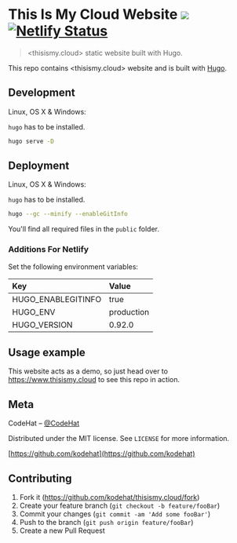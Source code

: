 # This Is My Cloud Website ![](https://img.shields.io/badge/license-MIT-blue.svg) [![Netlify Status](https://api.netlify.com/api/v1/badges/b7a68c6a-e6e8-4f0d-a889-0153d6df1e52/deploy-status)](https://app.netlify.com/sites/pensive-villani-85f917/deploys)

> <thisismy.cloud> static website built with Hugo.

This repo contains <thisismy.cloud> website and is built with [Hugo](https://gohugo.io/).

## Development

Linux, OS X & Windows:

`hugo` has to be installed.

```sh
hugo serve -D
```

## Deployment

Linux, OS X & Windows:

`hugo` has to be installed.

```sh
hugo --gc --minify --enableGitInfo
```

You'll find all required files in the `public` folder.

### Additions For Netlify

Set the following environment variables:

| Key                | Value      |
| :----------------- | :--------- |
| HUGO_ENABLEGITINFO | true       |
| HUGO_ENV           | production |
| HUGO_VERSION       | 0.92.0     |

## Usage example

This website acts as a demo, so just head over to <https://www.thisismy.cloud> to see this repo in action.

## Meta

CodeHat – [@CodeHat](https://twitter.com/CodeHat)

Distributed under the MIT license. See ``LICENSE`` for more information.

[https://github.com/kodehat](https://github.com/kodehat)

## Contributing

1. Fork it (<https://github.com/kodehat/thisismy.cloud/fork>)
2. Create your feature branch (`git checkout -b feature/fooBar`)
3. Commit your changes (`git commit -am 'Add some fooBar'`)
4. Push to the branch (`git push origin feature/fooBar`)
5. Create a new Pull Request
